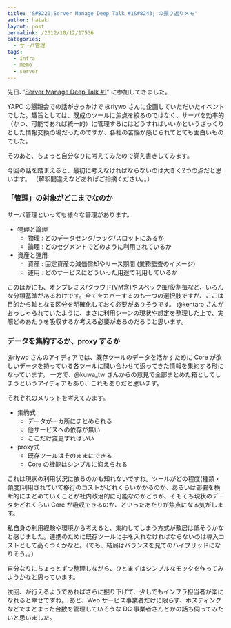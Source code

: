 ```yaml
---
title: '&#8220;Server Manage Deep Talk #1&#8243; の振り返りメモ'
author: hatak
layout: post
permalink: /2012/10/12/17536
categories:
  - サーバ管理
tags:
  - infra
  - memo
  - server
---
```


先日、&#8221;[Server Manage Deep Talk #1][1]&#8221; に参加してきました。

YAPC の懇親会での話がきっかけで @riywo さんに企画していただいたイベントでした。趣旨としては、既成のツールに焦点を絞るのではなく、サーバを効率的（かつ、可能であれば統一的）に管理するにはどうすればいいかというざっくりとした情報交換の場だったのですが、各社の苦悩が感じられてとても面白いものでした。

そのあと、ちょっと自分なりに考えてみたので覚え書きしてみます。

<!--more-->

今回の話を踏まえると、最初に考えなければならないのは大きく2つの点だと思います。 （解釈間違えなどあればご指摘ください。。）

### 「管理」の対象がどこまでなのか

サーバ管理といっても様々な管理があります。

* 物理と論理
    * 物理 : どのデータセンタ/ラック/スロットにあるか
    * 論理 : どのセグメントでどのように利用されているか
* 資産と運用
    * 資産 : 固定資産の減価償却やリース期間 (業務監査のイメージ)
    * 運用 : どのサービスにどういった用途で利用しているか

このほかにも、オンプレミス/クラウド(VM含)やスペック毎/役割毎など、いろんな分類基準があるわけです。全てをカバーするのも一つの選択肢ですが、ここは目的から軸となる区分を明確化しておく必要がありそうです。 @kentaro さんがおっしゃられていたように、まさに利用シーンの現状や想定を整理した上で、実際どのあたりを吸収するか考える必要があるのだろうと思います。

### データを集約するか、proxy するか

@riywo さんのアイディアでは、既存ツールのデータを活かすために Core が欲しいデータを持っている各ツールに問い合わせて返ってきた情報を集約する形になっています。 一方で、@kuwa_tw さんからの意見で全部まとめた箱としてしまうというアイディアもあり、これもありだと思います。

それぞれのメリットを考えてみます。

* 集約式
    * データが一カ所にまとめられる
    * 他サービスへの依存が無い
    * ここだけ変更すればいい
* proxy式
    * 既存ツールはそのままにできる
    * Core の機能はシンプルに抑えられる

これは現状の利用状況に依るのかも知れないですね。ツールがどの程度(種類・頻度)利用されていて移行のコストがどれくらいかかるのか、あるいは部署を横断的にまとめていくことが社内政治的に可能なのかどうか、そもそも現状のデータをどれくらい Core が吸収できるのか、といったあたりが焦点になる気がします。

私自身の利用経験や環境から考えると、集約してしまう方式が敷居は低そうかなと感じました。連携のために既存ツールに手を入れなければならないのは導入コストとして高くつくかなと。（でも、結局はバランスを見てのハイブリッドになりそう。。）

自分なりにちょっとずつ整理しながら、ひとまずはシンプルなモックを作ってみようかなと思っています。

次回、が行えるようであればさらに掘り下げて、少しでもインフラ担当者が楽になれると幸せですね。 あと、Web サービス事業者だけに限らず、ホスティングなどでまとまった台数を管理していそうな DC 事業者さんとかの話も伺ってみたいと思いました。

 [1]: https://www.facebook.com/events/346462502114960/
